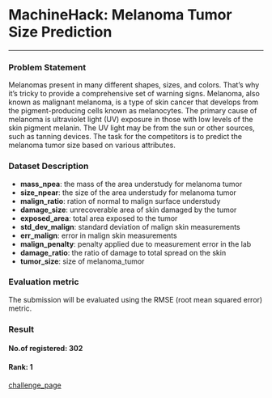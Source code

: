 # MachineHack: Melanoma Tumor Size Prediction
***

### Problem Statement
Melanomas present in many different shapes, sizes, and colors. That’s why it’s tricky to provide a comprehensive set of warning signs. Melanoma, also known as malignant melanoma, is a type of skin cancer that develops from the pigment-producing cells known as melanocytes. The primary cause of melanoma is ultraviolet light (UV) exposure in those with low levels of the skin pigment melanin. The UV light may be from the sun or other sources, such as tanning devices.
The task for the competitors is to predict the melanoma tumor size based on various attributes.

### Dataset Description
* **mass_npea**:  the mass of the area understudy for melanoma tumor
* **size_npear**: the size of the area understudy for melanoma tumor
* **malign_ratio**: ration of normal to malign surface understudy
* **damage_size**: unrecoverable area of skin damaged by the tumor
* **exposed_area**: total area exposed to the tumor
* **std_dev_malign**: standard deviation of malign skin measurements
* **err_malign**: error in malign skin measurements
* **malign_penalty**: penalty applied due to measurement error in the lab
* **damage_ratio**: the ratio of damage to total spread on the skin
* **tumor_size**: size of melanoma_tumor

### Evaluation metric
The submission will be evaluated using the RMSE (root mean squared error) metric.

### Result
#### No.of registered: 302
#### Rank: 1

[challenge_page](https://www.machinehack.com/hackathons/melanoma_tumor_size_prediction_weekend_hackathon_15)
